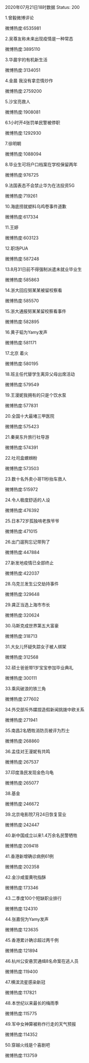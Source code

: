 2020年07月21日18时数据
Status: 200

1.曾毅微博评论

微博热度:6535981

2.吴尊友称未来出现疫情是一种常态

微博热度:3895110

3.华晨宇的有机新生活

微博热度:3134051

4.金晨 我没有拿恋情炒作

微博热度:2759200

5.沙宝亮救人

微博热度:1908081

6.1小时开4张罚单民警被停职

微博热度:1292930

7.徐明朝

微博热度:1088094

8.毕业生可将户口档案在学校保留两年

微博热度:976725

9.法国表态不会禁止华为在法投资5G

微博热度:719261

10.海底捞就塑料乌鸡卷事件道歉

微博热度:617334

11.王婷

微博热度:603123

12.职场PUA

微博热度:587248

13.8月31日前不得强制派遣未就业毕业生

微博热度:585863

14.浙大回应努某某被留校察看

微博热度:585570

15.浙大通报努某某留校察看事件

微博热度:582895

16.黄子韬为Yamy发声

微博热度:581171

17.北京 着火

微博热度:580195

18.班主任代替学生离异父母出席活动

微博热度:579549

19.王漫妮我拥有的只是个饮水泵

微博热度:577831

20.全国十大最堵三甲医院

微博热度:575423

21.秦昊东升旅行社导游

微博热度:574391

22.吐司盒螺蛳粉

微博热度:573503

23.数十名外卖小哥11秒抬车救人

微博热度:515972

24.令人极度舒适的人设

微博热度:476392

25.日本72岁孤独啃老族爷爷

微博热度:471015

26.出门遛狗忘记带狗了

微博热度:447884

27.新发地疫情已全部终止

微博热度:422037

28.乌克兰发生公交劫持事件

微博热度:329648

29.龚正当选上海市市长

微博热度:320624

30.马斯克成世界第五大富豪

微博热度:318713

31.大女儿怀疑失踪女子被人绑架

微博热度:312568

32.硕士爸爸带1岁宝宝参加毕业典礼

微博热度:300111

33.乘风破浪的铁三角

微博热度:277602

34.外交部斥外媒捏造假新闻挑拨中欧关系

微博热度:271941

35.南昌2名牺牲消防员被评为烈士

微博热度:268860

36.孟佳对王漫妮有共鸣

微博热度:267537

37.印度渔民发现金色乌龟

微博热度:265077

38.基金

微博热度:246672

39.北京电影院7月24日恢复营业

微博热度:242447

40.新中国成立以来1.4万余名民警牺牲

微博热度:209418

41.香港新增确诊病例61例

微博热度:202358

42.金沙咸蛋黄吮指酥

微博热度:173346

43.二季度100个短缺职业排行

微博热度:124310

44.张嘉倪为Yamy发声

微博热度:123635

45.香港累计确诊超过两千例

微博热度:121894

46.杭州公安悬赏通缉8名命案在逃人员

微博热度:119400

47.横滨流星感染新冠

微博热度:117821

48.本世纪以来最长的梅雨季

微博热度:115775

49.军中女神算被称作行走的天气预报

微博热度:114352

50.穿越火线是个喜剧吧

微博热度:113759

